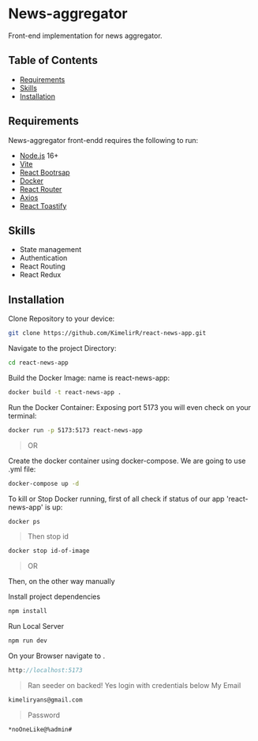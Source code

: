 News-aggregator
==========

Front-end implementation for news aggregator.

Table of Contents
-----------------

* [Requirements](#requirements)
* [Skills](#skills)
* [Installation](#installation)

Requirements
------------

News-aggregator front-endd requires the following to run:

* [Node.js][node] 16+
* [Vite][vite]
* [React Bootrsap][react_bootstrap]
* [Docker][docker]
* [React Router][react_router_dom]
* [Axios][axios]
* [React Toastify][toastify]

Skills
------------

* State management
* Authentication
* React Routing
* React Redux

Installation
------------

Clone Repository to your device:

```bash
git clone https://github.com/KimelirR/react-news-app.git
```

Navigate to the project Directory:

```bash
cd react-news-app
```

Build the Docker Image: name is react-news-app:

```bash
docker build -t react-news-app .
```

Run the Docker Container: Exposing port 5173 you will even check on your terminal:

```bash
docker run -p 5173:5173 react-news-app
```

> OR

Create the docker container using docker-compose. We are going to use .yml file:

```bash
docker-compose up -d
```

To kill or Stop Docker running, first of all check if status of our app 'react-news-app' is up:

```bash
docker ps
```

> Then stop id

```bash
docker stop id-of-image
```

> OR

Then, on the other way manually

Install project dependencies

```javascript
npm install
```

Run Local Server

```javascript
npm run dev
```

On your Browser navigate to .

```javascript
http://localhost:5173
```

> Ran seeder on backed! Yes login with credentials below
> My Email

```bash
kimeliryans@gmail.com
```

> Password

```bash
*noOneLike@%admin#
```

[node]: https://nodejs.org
[vite]: https://vitejs.dev
[react_bootstrap]: https://react-bootstrap.netlify.app
[docker]: https://www.docker.com
[react_router_dom]: https://reactrouter.com
[axios]: https://axios-http.com/docs/intro
[toastify]: https://fkhadra.github.io/react-toastify/introduction
